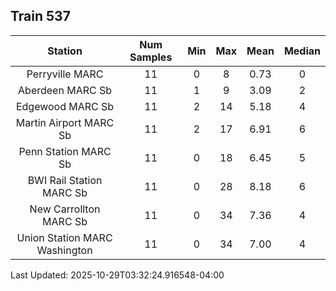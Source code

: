 ## Train 537

| Station | Num Samples | Min | Max | Mean | Median |
| :-----: | :---------: | :-: | :-: | :--: | :----: |
| Perryville MARC | 11 | 0 | 8 | 0.73 | 0 |
| Aberdeen MARC Sb | 11 | 1 | 9 | 3.09 | 2 |
| Edgewood MARC Sb | 11 | 2 | 14 | 5.18 | 4 |
| Martin Airport MARC Sb | 11 | 2 | 17 | 6.91 | 6 |
| Penn Station MARC Sb | 11 | 0 | 18 | 6.45 | 5 |
| BWI Rail Station MARC Sb | 11 | 0 | 28 | 8.18 | 6 |
| New Carrollton MARC Sb | 11 | 0 | 34 | 7.36 | 4 |
| Union Station MARC Washington | 11 | 0 | 34 | 7.00 | 4 |


Last Updated: 2025-10-29T03:32:24.916548-04:00